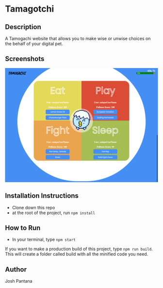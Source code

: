 # Tamagotchi

## Description
A Tamogachi website that allows you to make wise or unwise choices on the behalf of your digital pet.

## Screenshots 
![Image of the Tamogachi website.](https://raw.githubusercontent.com/jpantana/tamagotchi/master/screenshots/tamogachi.png "screenshot of Tamogachi site.")

## Installation Instructions
* Clone down this repo
* at the root of the project, run `npm install`

## How to Run
* In your terminal, type `npm start`

If you want to make a production build of this project, 
type `npm run build`. This will create a folder called build 
with all the minified code you need.

## Author
Josh Pantana
